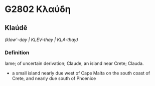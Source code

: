 # G2802 Κλαύδη

## Klaúdē

_(klow'-day | KLEV-thay | KLA-thay)_

### Definition

lame; of uncertain derivation; Claude, an island near Crete; Clauda.

- a small island nearly due west of Cape Malta on the south coast of Crete, and nearly due south of Phoenice

